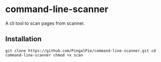 # command-line-scanner
A cli tool to scan pages from scanner.

## Installation
`
git clone https://github.com/PingalPie/command-line-scanner.git
cd command-line-scanner
chmod +x scan
`
